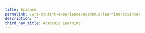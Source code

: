 ```yaml
---
title: Science
permalink: /wrs-student-experience/academic-learning/science/
description: ""
third_nav_title: Academic Learning
---
```


